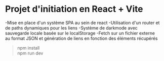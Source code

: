 # Projet d'initiation en React + Vite

-Mise en place d'un système SPA au sein de react
-Utilisation d'un router et de paths dynamiques pour les liens
-Système de darkmode avec sauvegarde locale basée sur le localStorage
-Fetch sur un fichier externe au format JSON et génération de liens en fonction des éléments récupérés

> npm install\
> npm run dev
